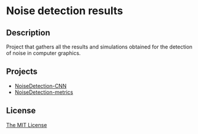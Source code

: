 # Noise detection results

## Description

Project that gathers all the results and simulations obtained for the detection of noise in computer graphics.

## Projects

- [NoiseDetection-CNN](https://github.com/prise-3d/Thesis-NoiseDetection-CNN.git)
- [NoiseDetection-metrics](https://github.com/prise-3d/Thesis-NoiseDetection-metrics.git)

## License

[The MIT License](https://github.com/prise-3d/Thesis-NoiseDetection-results/blob/master/LICENSE)